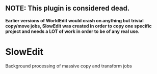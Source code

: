 ## NOTE: This plugin is considered dead.
**Earlier versions of WorldEdit would crash on anything but trivial copy/move jobs, SlowEdit was created in order to copy one specific project and needs a LOT of work in order to be of any real use.**

# SlowEdit
Background processing of massive copy and transform jobs
